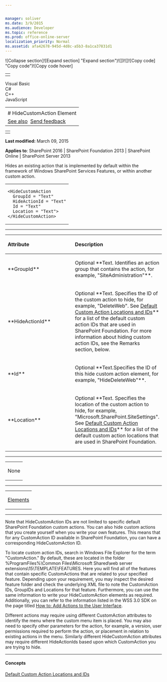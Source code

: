 ```yaml
---


manager: soliver
ms.date: 3/9/2015
ms.audience: Developer
ms.topic: reference
ms.prod: office-online-server
localization_priority: Normal
ms.assetid: afa42678-945d-4d8c-a5b3-8a1ca37831d1
---
```


![Collapse
section]![Expand
section] "Expand section")![]()![])![]![]()![Copy
code] "Copy code")![Copy code
hover]
<table>
<tbody>
<tr class="odd">
<td align="left"></td>
</tr>
</tbody>
</table>

Visual Basic  
C\#  
C++  
JavaScript  

<table>
<tbody>
<tr class="odd">
<td align="left"><span id="runningHeaderText"></span></td>
</tr>
<tr class="even">
<td align="left"># HideCustomAction Element</td>
</tr>
<tr class="odd">
<td align="left"><a href="#seeAlsoToggle">See also</a>  <span id="headfeedbackarea" class="feedbackhead"><a href="javascript:SubmitFeedback(&#39;docthis@Microsoft.com&#39;,&#39;&#39;,&#39;&#39;,&#39;&#39;,&#39;1.0.18082.1225&#39;,&#39;%0\dThank%20you%20for%20your%20feedback.%20The%20developer%20writing%20teams%20use%20your%20feedback%20to%20improve%20documentation.%20While%20we%20are%20reviewing%20your%20feedback,%20we%20may%20send%20you%20e-mail%20to%20ask%20for%20clarification%20or%20feedback%20on%20a%20solution.%20We%20do%20not%20use%20your%20e-mail%20address%20for%20any%20other%20purpose%20and%20we%20delete%20it%20after%20we%20finish%20our%20review.%0\AFor%20further%20information%20about%20the%20privacy%20policies%20of%20Microsoft,%20please%20see%20http://privacy.microsoft.com/en-us/default.aspx.%0\A%0\d&#39;,&#39;Customer%20feedback&#39;);">Send feedback</a></span></td>
</tr>
</tbody>
</table>

<table>
<colgroup>
<col width="100%" />
</colgroup>
<tbody>
<tr class="odd">
<td align="left"></td>
</tr>
</tbody>
</table>

**Last modified:** March 09, 2015

**Applies to**: SharePoint 2016 | SharePoint Foundation 2013 |
SharePoint Online | SharePoint Server 2013

Hides an existing action that is implemented by default within the
framework of Windows SharePoint Services Features, or within another
custom action.

<span codelanguage="other"></span>
<table>
<colgroup>
<col width="100%" />
</colgroup>
<tbody>
<tr class="odd">
<td align="left"><pre><code>&lt;HideCustomAction
  GroupId = &quot;Text&quot;
  HideActionId = &quot;Text&quot;
  Id = &quot;Text&quot;
  Location = &quot;Text&quot;&gt;
&lt;/HideCustomAction&gt;</code></pre></td>
</tr>
</tbody>
</table>


-----------------------------------------------------------------------------------------------------------------------------------------------------------------------------------------------

<table>
<colgroup>
<col width="50%" />
<col width="50%" />
</colgroup>
<thead>
<tr class="header">
<th align="left"><p>Attribute</p></th>
<th align="left"><p>Description</p></th>
</tr>
</thead>
<tbody>
<tr class="odd">
<td align="left"><p>**GroupId**</p></td>
<td align="left"><p>Optional **Text</span>. Identifies an action group that contains the action, for example, <span class="code">&quot;SiteAdministration&quot;**.</p></td>
</tr>
<tr class="even">
<td align="left"><p>**HideActionId**</p></td>
<td align="left"><p>Optional **Text</span>. Specifies the ID of the custom action to hide, for example, <span class="code">&quot;DeleteWeb&quot;</span>. See <span sdata="link"><a href="default-custom-action-locations-and-ids.md">Default Custom Action Locations and IDs</a>** for a list of the default custom action IDs that are used in SharePoint Foundation. For more information about hiding custom action IDs, see the Remarks section, below.</p></td>
</tr>
<tr class="odd">
<td align="left"><p>**Id**</p></td>
<td align="left"><p>Optional **Text</span>.Specifies the ID of this hide custom action element, for example, <span class="code">&quot;HideDeleteWeb&quot;**.</p></td>
</tr>
<tr class="even">
<td align="left"><p>**Location**</p></td>
<td align="left"><p>Optional **Text</span>. Specifies the location of the custom action to hide, for example, <span class="code">&quot;Microsoft.SharePoint.SiteSettings&quot;</span>. See <span sdata="link"><a href="default-custom-action-locations-and-ids.md">Default Custom Action Locations and IDs</a>** for a list of the default custom action locations that are used in SharePoint Foundation.</p></td>
</tr>
</tbody>
</table>


---------------------------------------------------------------------------------------------------------------------------------------------------------------------------------------------------

<table>
<colgroup>
<col width="100%" />
</colgroup>
<tbody>
<tr class="odd">
<td align="left"><p>None</p></td>
</tr>
</tbody>
</table>


----------------------------------------------------------------------------------------------------------------------------------------------------------------------------------------------------

<table>
<colgroup>
<col width="100%" />
</colgroup>
<tbody>
<tr class="odd">
<td align="left"><p><a href="elements-element-custom-action.md">Elements</a></p></td>
</tr>
</tbody>
</table>


--------------------------------------------------------------------------------------------------------------------------------------------------------------------------------------------

Note that HideCustomAction IDs are not limited to specific default
SharePoint Foundation custom actions. You can also hide custom actions
that you create yourself when you write your own features. This means
that for any CustomAction ID available in SharePoint Foundation, you can
have a corresponding HideCustomAction ID.

To locate custom action IDs, search in Windows File Explorer for the
term "CustomAction." By default, these are located in the folder
%ProgramFiles%\\Common Files\\Microsoft Shared\\web server
extensions\\15\\TEMPLATE\\FEATURES. Here you will find all of the
features that contain specific CustomActions that are related to your
specified feature. Depending upon your requirement, you may inspect the
desired feature folder and check the underlying XML file to note the
CustomAction IDs, GroupIDs and Locations for that feature. Furthermore,
you can use the same information to write your HideCustomAction elements
as required. Additionally, you can refer to the information listed in
the WSS 3.0 SDK on the page titled [How to: Add Actions to the User
Interface](http://msdn.microsoft.com/library/b2403912-161d-408f-90ae-6b95c014d054(Office.15).aspx).

Different actions may require using different CustomAction attributes to
identify the menu where the custom menu item is placed. You may also
need to specify other parameters for the action, for example, a version,
user permissions required to perform the action, or placement in
relation to existing actions in the menu. Similarly different
HideCustomAction attributes may require different HideActionIds based
upon which CustomAction you are trying to hide.


-------------------------------------------------------------------------------------------------------------------------------------------------------------------------------------------

#### Concepts

[Default Custom Action Locations and
IDs](default-custom-action-locations-and-ids.md)</span>








